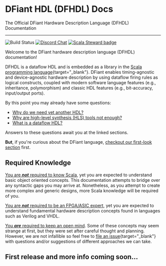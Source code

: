 # DFiant HDL (DFHDL) Docs

The Official DFiant Hardware Description Language (DFHDL) Documentation

---

![Build Status](https://github.com/DFiantHDL/DFiant/workflows/Build/badge.svg)
[![Discord Chat](https://img.shields.io/discord/721461308297576598.svg)](https://discord.gg/) 
[![Scala Steward badge](https://img.shields.io/badge/Scala_Steward-helping-blue.svg?style=flat&logo=data:image/png;base64,iVBORw0KGgoAAAANSUhEUgAAAA4AAAAQCAMAAAARSr4IAAAAVFBMVEUAAACHjojlOy5NWlrKzcYRKjGFjIbp293YycuLa3pYY2LSqql4f3pCUFTgSjNodYRmcXUsPD/NTTbjRS+2jomhgnzNc223cGvZS0HaSD0XLjbaSjElhIr+AAAAAXRSTlMAQObYZgAAAHlJREFUCNdNyosOwyAIhWHAQS1Vt7a77/3fcxxdmv0xwmckutAR1nkm4ggbyEcg/wWmlGLDAA3oL50xi6fk5ffZ3E2E3QfZDCcCN2YtbEWZt+Drc6u6rlqv7Uk0LdKqqr5rk2UCRXOk0vmQKGfc94nOJyQjouF9H/wCc9gECEYfONoAAAAASUVORK5CYII=)](https://scala-steward.org)

Welcome to the DFiant hardware description language (DFHDL) documentation! 

DFHDL is a dataflow HDL and is embedded as a library in the [Scala programming language](https://www.scala-lang.org/){target="_blank"}. DFiant enables  timing-agnostic and device-agnostic hardware description by using dataflow firing rules as logical constructs, coupled with modern software language features (e.g., inheritance, polymorphism) and classic HDL features (e.g., bit-accuracy, input/output ports).

By this point you may already have some questions: 

* [Why do we need yet another HDL?](intro/motivation/index.md) 
* [Why are high-level synthesis (HLS) tools not enough?](intro/motivation/index.md)
* [What is a dataflow HDL?](intro/dataflow-abstraction/index.md)

Answers to these questions await you at the linked sections.

**But**, if you're curious about the DFiant language, [checkout our first-look section](intro/first-look/index.md) first.



## Required Knowledge

<u>You are ***not*** required to know Scala</u>, yet you are expected to understand basic object oriented concepts. This documentation attempts to bridge over any syntactic gaps you may arrive at. Nonetheless, as you attempt to create more complex and generic designs, more Scala knowledge will be required of you.

<u>You are ***not*** required to be an FPGA/ASIC expert</u>, yet you are expected to understand fundamental hardware description concepts found in languages such as Verilog and VHDL.  

<u>You ***are*** required to keep an open mind</u>. Some of these concepts may seem strange at first, but they were set after careful thought and planning. However, we are not infallible so feel free to [file an issue](https://github.com/DFiantHDL/DFiant/issues){target="_blank"} with questions and/or suggestions of different approaches we can take.



## First release and more info coming soon...

